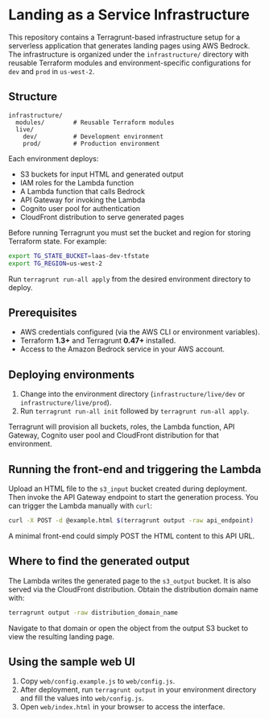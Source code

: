 # Landing as a Service Infrastructure

This repository contains a Terragrunt-based infrastructure setup for a serverless application that generates landing pages using AWS Bedrock. The infrastructure is organized under the `infrastructure/` directory with reusable Terraform modules and environment-specific configurations for `dev` and `prod` in `us-west-2`.

## Structure

```
infrastructure/
  modules/        # Reusable Terraform modules
  live/
    dev/          # Development environment
    prod/         # Production environment
```

Each environment deploys:
- S3 buckets for input HTML and generated output
- IAM roles for the Lambda function
- A Lambda function that calls Bedrock
- API Gateway for invoking the Lambda
- Cognito user pool for authentication
- CloudFront distribution to serve generated pages

Before running Terragrunt you must set the bucket and region for storing
Terraform state. For example:

```bash
export TG_STATE_BUCKET=laas-dev-tfstate
export TG_REGION=us-west-2
```

Run `terragrunt run-all apply` from the desired environment directory to deploy.

## Prerequisites

- AWS credentials configured (via the AWS CLI or environment variables).
- Terraform **1.3+** and Terragrunt **0.47+** installed.
- Access to the Amazon Bedrock service in your AWS account.

## Deploying environments

1. Change into the environment directory (`infrastructure/live/dev` or `infrastructure/live/prod`).
2. Run `terragrunt run-all init` followed by `terragrunt run-all apply`.

Terragrunt will provision all buckets, roles, the Lambda function, API Gateway, Cognito user pool and CloudFront distribution for that environment.

## Running the front-end and triggering the Lambda

Upload an HTML file to the `s3_input` bucket created during deployment. Then invoke the API Gateway endpoint to start the generation process. You can trigger the Lambda manually with `curl`:

```bash
curl -X POST -d @example.html $(terragrunt output -raw api_endpoint)
```

A minimal front-end could simply POST the HTML content to this API URL.

## Where to find the generated output

The Lambda writes the generated page to the `s3_output` bucket. It is also served via the CloudFront distribution. Obtain the distribution domain name with:

```bash
terragrunt output -raw distribution_domain_name
```

Navigate to that domain or open the object from the output S3 bucket to view the resulting landing page.


## Using the sample web UI

1. Copy `web/config.example.js` to `web/config.js`.
2. After deployment, run `terragrunt output` in your environment directory and fill the values into `web/config.js`.
3. Open `web/index.html` in your browser to access the interface.
